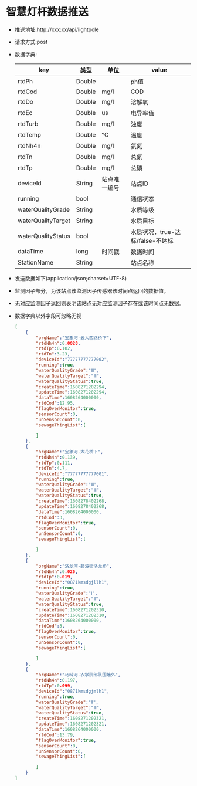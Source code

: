 # 智慧灯杆数据推送

+ 推送地址:http://xxx:xx/api/lightpole

+ 请求方式:post

+ 数据字典:

  | key                | 类型   | 单位         | value                            |
  | ------------------ | ------ | ------------ | -------------------------------- |
  | rtdPh              | Double |              | ph值                             |
  | rtdCod             | Double | mg/l         | COD                              |
  | rtdDo              | Double | mg/l         | 溶解氧                           |
  | rtdEc              | Double | us           | 电导率值                         |
  | rtdTurb            | Double | mg/l         | 浊度                             |
  | rtdTemp            | Double | ℃            | 温度                             |
  | rtdNh4n            | Double | mg/l         | 氨氮                             |
  | rtdTn              | Double | mg/l         | 总氮                             |
  | rtdTp              | Double | mg/l         | 总磷                             |
  | deviceId           | String | 站点唯一编号 | 站点ID                           |
  | running            | bool   |              | 通信状态                         |
  | waterQualityGrade  | String |              | 水质等级                         |
  | waterQualityTarget | String |              | 水质目标                         |
  | waterQualityStatus | bool   |              | 水质状况，true-达标/false-不达标 |
  | dataTime           | long   | 时间戳       | 数据时间                         |
  | StationName        | String |              | 站点名称                         |

+ 发送数据如下(application/json;charset=UTF-8)

+ 监测因子部分，为该站点该监测因子传感器该时间点返回的数据值。

+ 无对应监测因子返回则表明该站点无对应监测因子存在或该时间点无数据。

+ 数据字典以外字段可忽略无视

  ```json
  [
      {
          "orgName":"宝象河-云大西路桥下",
          "rtdNh4n":0.0828,
          "rtdTp":0.102,
          "rtdTn":3.23,
          "deviceId":"77777777777002",
          "running":true,
          "waterQualityGrade":"Ⅲ",
          "waterQualityTarget":"Ⅲ",
          "waterQualityStatus":true,
          "createTime":1608271202294,
          "updateTime":1608271202294,
          "dataTime":1608264000000,
          "rtdCod":12.95,
          "flagOverMonitor":true,
          "sensorCount":0,
          "unSensorCount":0,
          "sewageThingList":[
  
          ]
      },
      {
          "orgName":"宝象河-大花桥下",
          "rtdNh4n":0.139,
          "rtdTp":0.111,
          "rtdTn":4.7,
          "deviceId":"77777777777001",
          "running":true,
          "waterQualityGrade":"Ⅲ",
          "waterQualityTarget":"Ⅲ",
          "waterQualityStatus":true,
          "createTime":1608278402268,
          "updateTime":1608278402268,
          "dataTime":1608264000000,
          "rtdCod":3,
          "flagOverMonitor":true,
          "sensorCount":0,
          "unSensorCount":0,
          "sewageThingList":[
  
          ]
      },
      {
          "orgName":"洛龙河-碧潭街洛龙桥",
          "rtdNh4n":0.025,
          "rtdTp":0.019,
          "deviceId":"0871kmsdgjllh1",
          "running":true,
          "waterQualityGrade":"Ⅰ",
          "waterQualityTarget":"Ⅱ",
          "waterQualityStatus":true,
          "createTime":1608271202310,
          "updateTime":1608271202310,
          "dataTime":1608264000000,
          "rtdCod":3,
          "flagOverMonitor":true,
          "sensorCount":0,
          "unSensorCount":0,
          "sewageThingList":[
  
          ]
      },
      {
          "orgName":"马料河-农学院部队围墙外",
          "rtdNh4n":0.197,
          "rtdTp":0.099,
          "deviceId":"0871kmsdgjmlh1",
          "running":true,
          "waterQualityGrade":"Ⅱ",
          "waterQualityTarget":"Ⅲ",
          "waterQualityStatus":true,
          "createTime":1608271202321,
          "updateTime":1608271202321,
          "dataTime":1608264000000,
          "rtdCod":13.79,
          "flagOverMonitor":true,
          "sensorCount":0,
          "unSensorCount":0,
          "sewageThingList":[
  
          ]
      }
  ]
  ```

  
